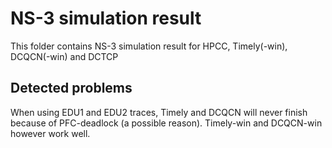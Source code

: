 # NS-3 simulation result

This folder contains NS-3 simulation result for HPCC, Timely(-win), DCQCN(-win) and DCTCP


## Detected problems

When using EDU1 and EDU2 traces, Timely and DCQCN will never finish because of PFC-deadlock (a possible reason). Timely-win and DCQCN-win however work well.
